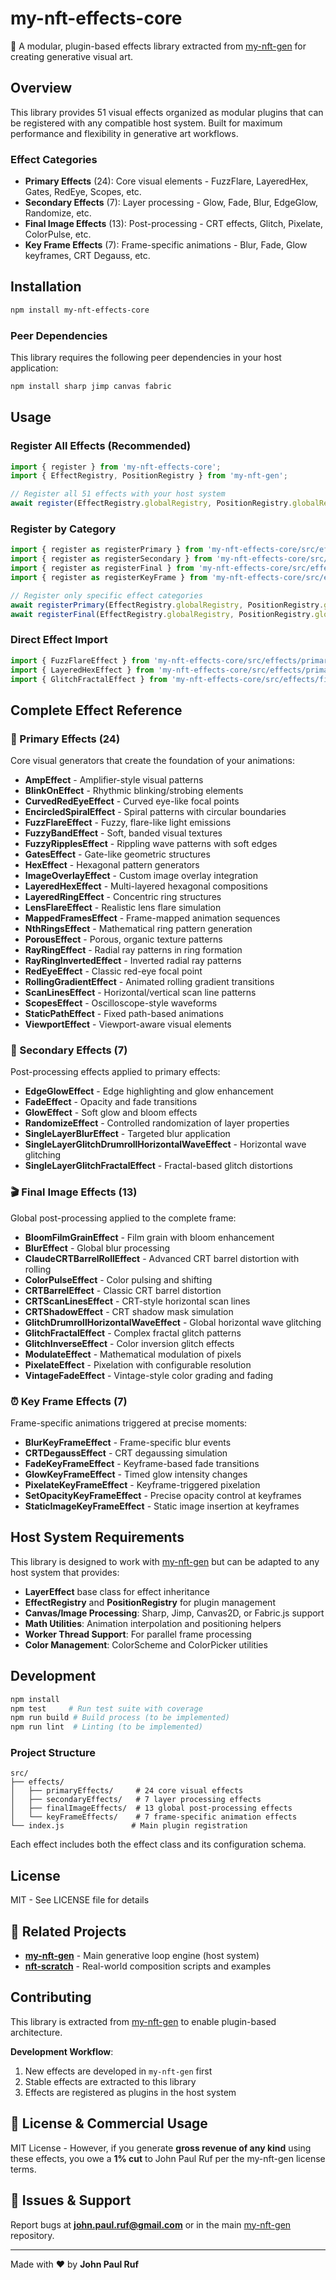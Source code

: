 # my-nft-effects-core

🎨 A modular, plugin-based effects library extracted from [my-nft-gen](https://github.com/john-paul-ruf/my-nft-gen) for creating generative visual art.

## Overview

This library provides 51 visual effects organized as modular plugins that can be registered with any compatible host system. Built for maximum performance and flexibility in generative art workflows.

### Effect Categories

- **Primary Effects** (24): Core visual elements - FuzzFlare, LayeredHex, Gates, RedEye, Scopes, etc.
- **Secondary Effects** (7): Layer processing - Glow, Fade, Blur, EdgeGlow, Randomize, etc.
- **Final Image Effects** (13): Post-processing - CRT effects, Glitch, Pixelate, ColorPulse, etc.
- **Key Frame Effects** (7): Frame-specific animations - Blur, Fade, Glow keyframes, CRT Degauss, etc.

## Installation

```bash
npm install my-nft-effects-core
```

### Peer Dependencies

This library requires the following peer dependencies in your host application:

```bash
npm install sharp jimp canvas fabric
```

## Usage

### Register All Effects (Recommended)

```javascript
import { register } from 'my-nft-effects-core';
import { EffectRegistry, PositionRegistry } from 'my-nft-gen';

// Register all 51 effects with your host system
await register(EffectRegistry.globalRegistry, PositionRegistry.globalRegistry);
```

### Register by Category

```javascript
import { register as registerPrimary } from 'my-nft-effects-core/src/effects/primaryEffects/index.js';
import { register as registerSecondary } from 'my-nft-effects-core/src/effects/secondaryEffects/index.js';
import { register as registerFinal } from 'my-nft-effects-core/src/effects/finalImageEffects/index.js';
import { register as registerKeyFrame } from 'my-nft-effects-core/src/effects/keyFrameEffects/index.js';

// Register only specific effect categories
await registerPrimary(EffectRegistry.globalRegistry, PositionRegistry.globalRegistry);
await registerFinal(EffectRegistry.globalRegistry, PositionRegistry.globalRegistry);
```

### Direct Effect Import

```javascript
import { FuzzFlareEffect } from 'my-nft-effects-core/src/effects/primaryEffects/fuzz-flare/FuzzFlareEffect.js';
import { LayeredHexEffect } from 'my-nft-effects-core/src/effects/primaryEffects/layeredHex/LayeredHexEffect.js';
import { GlitchFractalEffect } from 'my-nft-effects-core/src/effects/finalImageEffects/glitchFractal/GlitchFractalEffect.js';
```

## Complete Effect Reference

### 🎯 Primary Effects (24)
Core visual generators that create the foundation of your animations:

- **AmpEffect** - Amplifier-style visual patterns
- **BlinkOnEffect** - Rhythmic blinking/strobing elements
- **CurvedRedEyeEffect** - Curved eye-like focal points
- **EncircledSpiralEffect** - Spiral patterns with circular boundaries
- **FuzzFlareEffect** - Fuzzy, flare-like light emissions
- **FuzzyBandEffect** - Soft, banded visual textures
- **FuzzyRipplesEffect** - Rippling wave patterns with soft edges
- **GatesEffect** - Gate-like geometric structures
- **HexEffect** - Hexagonal pattern generators
- **ImageOverlayEffect** - Custom image overlay integration
- **LayeredHexEffect** - Multi-layered hexagonal compositions
- **LayeredRingEffect** - Concentric ring structures
- **LensFlareEffect** - Realistic lens flare simulation
- **MappedFramesEffect** - Frame-mapped animation sequences
- **NthRingsEffect** - Mathematical ring pattern generation
- **PorousEffect** - Porous, organic texture patterns
- **RayRingEffect** - Radial ray patterns in ring formation
- **RayRingInvertedEffect** - Inverted radial ray patterns
- **RedEyeEffect** - Classic red-eye focal point
- **RollingGradientEffect** - Animated rolling gradient transitions
- **ScanLinesEffect** - Horizontal/vertical scan line patterns
- **ScopesEffect** - Oscilloscope-style waveforms
- **StaticPathEffect** - Fixed path-based animations
- **ViewportEffect** - Viewport-aware visual elements

### 🔧 Secondary Effects (7)
Post-processing effects applied to primary effects:

- **EdgeGlowEffect** - Edge highlighting and glow enhancement
- **FadeEffect** - Opacity and fade transitions
- **GlowEffect** - Soft glow and bloom effects
- **RandomizeEffect** - Controlled randomization of layer properties
- **SingleLayerBlurEffect** - Targeted blur application
- **SingleLayerGlitchDrumrollHorizontalWaveEffect** - Horizontal wave glitching
- **SingleLayerGlitchFractalEffect** - Fractal-based glitch distortions

### 🎬 Final Image Effects (13)
Global post-processing applied to the complete frame:

- **BloomFilmGrainEffect** - Film grain with bloom enhancement
- **BlurEffect** - Global blur processing
- **ClaudeCRTBarrelRollEffect** - Advanced CRT barrel distortion with rolling
- **ColorPulseEffect** - Color pulsing and shifting
- **CRTBarrelEffect** - Classic CRT barrel distortion
- **CRTScanLinesEffect** - CRT-style horizontal scan lines
- **CRTShadowEffect** - CRT shadow mask simulation
- **GlitchDrumrollHorizontalWaveEffect** - Global horizontal wave glitching
- **GlitchFractalEffect** - Complex fractal glitch patterns
- **GlitchInverseEffect** - Color inversion glitch effects
- **ModulateEffect** - Mathematical modulation of pixels
- **PixelateEffect** - Pixelation with configurable resolution
- **VintageFadeEffect** - Vintage-style color grading and fading

### ⏰ Key Frame Effects (7)
Frame-specific animations triggered at precise moments:

- **BlurKeyFrameEffect** - Frame-specific blur events
- **CRTDegaussEffect** - CRT degaussing simulation
- **FadeKeyFrameEffect** - Keyframe-based fade transitions
- **GlowKeyFrameEffect** - Timed glow intensity changes
- **PixelateKeyFrameEffect** - Keyframe-triggered pixelation
- **SetOpacityKeyFrameEffect** - Precise opacity control at keyframes
- **StaticImageKeyFrameEffect** - Static image insertion at keyframes

## Host System Requirements

This library is designed to work with [my-nft-gen](https://github.com/john-paul-ruf/my-nft-gen) but can be adapted to any host system that provides:

- **LayerEffect** base class for effect inheritance
- **EffectRegistry** and **PositionRegistry** for plugin management
- **Canvas/Image Processing**: Sharp, Jimp, Canvas2D, or Fabric.js support
- **Math Utilities**: Animation interpolation and positioning helpers
- **Worker Thread Support**: For parallel frame processing
- **Color Management**: ColorScheme and ColorPicker utilities

## Development

```bash
npm install
npm test     # Run test suite with coverage
npm run build # Build process (to be implemented)
npm run lint  # Linting (to be implemented)
```

### Project Structure

```
src/
├── effects/
│   ├── primaryEffects/     # 24 core visual effects
│   ├── secondaryEffects/   # 7 layer processing effects
│   ├── finalImageEffects/  # 13 global post-processing effects
│   └── keyFrameEffects/    # 7 frame-specific animation effects
└── index.js               # Main plugin registration
```

Each effect includes both the effect class and its configuration schema.

## License

MIT - See LICENSE file for details

## 🔗 Related Projects

- **[my-nft-gen](https://github.com/john-paul-ruf/my-nft-gen)** - Main generative loop engine (host system)
- **[nft-scratch](https://github.com/john-paul-ruf/nft-scratch)** - Real-world composition scripts and examples

## Contributing

This library is extracted from [my-nft-gen](https://github.com/john-paul-ruf/my-nft-gen) to enable plugin-based architecture.

**Development Workflow**:
1. New effects are developed in `my-nft-gen` first
2. Stable effects are extracted to this library
3. Effects are registered as plugins in the host system

## 💼 License & Commercial Usage

MIT License - However, if you generate **gross revenue of any kind** using these effects, you owe a **1% cut** to John Paul Ruf per the my-nft-gen license terms.

## 🐛 Issues & Support

Report bugs at **[john.paul.ruf@gmail.com](mailto:john.paul.ruf@gmail.com)** or in the main [my-nft-gen](https://github.com/john-paul-ruf/my-nft-gen) repository.

---

Made with ♥ by **John Paul Ruf**